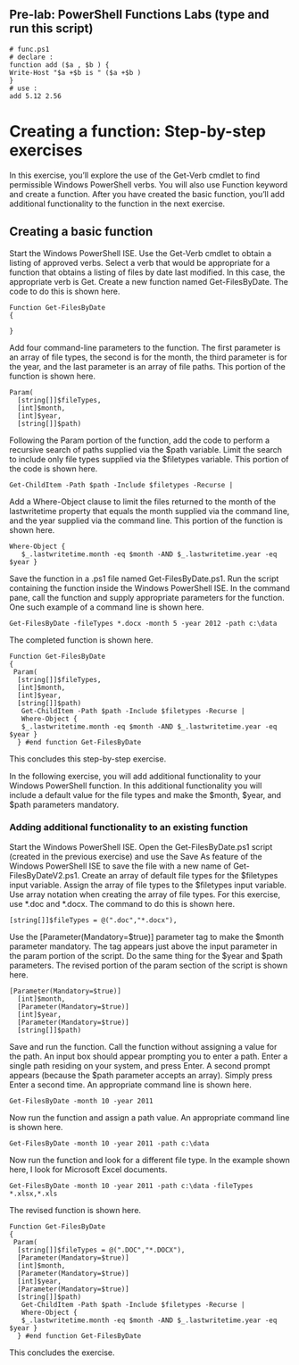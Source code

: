 ## Pre-lab: PowerShell Functions Labs (type and run this script)
```
# func.ps1
# declare :
function add ($a , $b ) {
Write-Host "$a +$b is " ($a +$b )
}
# use :
add 5.12 2.56
```
# Creating a function: Step-by-step exercises
In this exercise, you’ll explore the use of the Get-Verb cmdlet to find permissible Windows PowerShell verbs. You will also use Function keyword and create a function. After you have created the basic function, you’ll add additional functionality to the function in the next exercise.

## Creating a basic function 

Start the Windows PowerShell ISE.
Use the Get-Verb cmdlet to obtain a listing of approved verbs.
Select a verb that would be appropriate for a function that obtains a listing of files by date last modified. In this case, the appropriate verb is Get.
Create a new function named Get-FilesByDate. The code to do this is shown here.
```
Function Get-FilesByDate
{

}
```
Add four command-line parameters to the function. The first parameter is an array of file types, the second is for the month, the third parameter is for the year, and the last parameter is an array of file paths. This portion of the function is shown here.
```
Param(
  [string[]]$fileTypes,
  [int]$month,
  [int]$year,
  [string[]]$path)
```
Following the Param portion of the function, add the code to perform a recursive search of paths supplied via the $path variable. Limit the search to include only file types supplied via the $filetypes variable. This portion of the code is shown here.
```
Get-ChildItem -Path $path -Include $filetypes -Recurse |
```
Add a Where-Object clause to limit the files returned to the month of the lastwritetime property that equals the month supplied via the command line, and the year supplied via the command line. This portion of the function is shown here.
```
Where-Object {
   $_.lastwritetime.month -eq $month -AND $_.lastwritetime.year -eq $year }
```
Save the function in a .ps1 file named Get-FilesByDate.ps1.
Run the script containing the function inside the Windows PowerShell ISE.
In the command pane, call the function and supply appropriate parameters for the function. One such example of a command line is shown here.
```
Get-FilesByDate -fileTypes *.docx -month 5 -year 2012 -path c:\data
```
The completed function is shown here.
```
Function Get-FilesByDate
{
 Param(
  [string[]]$fileTypes,
  [int]$month,
  [int]$year,
  [string[]]$path)
   Get-ChildItem -Path $path -Include $filetypes -Recurse |
   Where-Object {
   $_.lastwritetime.month -eq $month -AND $_.lastwritetime.year -eq $year }
  } #end function Get-FilesByDate
 ```
This concludes this step-by-step exercise.

In the following exercise, you will add additional functionality to your Windows PowerShell function. In this additional functionality you will include a default value for the file types and make the $month, $year, and $path parameters mandatory.

### Adding additional functionality to an existing function

Start the Windows PowerShell ISE.
Open the Get-FilesByDate.ps1 script (created in the previous exercise) and use the Save As feature of the Windows PowerShell ISE to save the file with a new name of Get-FilesByDateV2.ps1.
Create an array of default file types for the $filetypes input variable. Assign the array of file types to the $filetypes input variable. Use array notation when creating the array of file types. For this exercise, use *.doc and *.docx. The command to do this is shown here.
```
[string[]]$fileTypes = @(".doc","*.docx"),
```
Use the [Parameter(Mandatory=$true)] parameter tag to make the $month parameter mandatory. The tag appears just above the input parameter in the param portion of the script. Do the same thing for the $year and $path parameters. The revised portion of the param section of the script is shown here.
```
[Parameter(Mandatory=$true)]
  [int]$month,
  [Parameter(Mandatory=$true)]
  [int]$year,
  [Parameter(Mandatory=$true)]
  [string[]]$path)
```
Save and run the function. Call the function without assigning a value for the path. An input box should appear prompting you to enter a path. Enter a single path residing on your system, and press Enter. A second prompt appears (because the $path parameter accepts an array). Simply press Enter a second time. An appropriate command line is shown here.
```
Get-FilesByDate -month 10 -year 2011
```
Now run the function and assign a path value. An appropriate command line is shown here.
```
Get-FilesByDate -month 10 -year 2011 -path c:\data
```
Now run the function and look for a different file type. In the example shown here, I look for Microsoft Excel documents.
```
Get-FilesByDate -month 10 -year 2011 -path c:\data -fileTypes *.xlsx,*.xls
```
The revised function is shown here.
```
Function Get-FilesByDate
{
 Param(
  [string[]]$fileTypes = @(".DOC","*.DOCX"),
  [Parameter(Mandatory=$true)]
  [int]$month,
  [Parameter(Mandatory=$true)]
  [int]$year,
  [Parameter(Mandatory=$true)]
  [string[]]$path)
   Get-ChildItem -Path $path -Include $filetypes -Recurse |
   Where-Object {
   $_.lastwritetime.month -eq $month -AND $_.lastwritetime.year -eq $year }
  } #end function Get-FilesByDate
  ```
This concludes the exercise.
